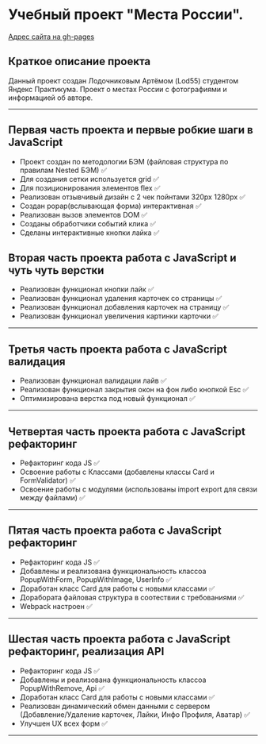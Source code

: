 Учебный проект "Места России".
=====================
[Адрес сайта на gh-pages](https://lod55.github.io/mesto/)

Краткое описание проекта
-----------------------------------
Данный проект создан Лодочниковым Артёмом (Lod55) студентом Яндекс Практикума.
Проект о местах России с фотографиями и информацией об авторе.
***

Первая часть проекта и первые робкие шаги в JavaScript
-----------------------------------
* Проект создан по методологии БЭМ (файловая структура по правилам Nested БЭМ) :white_check_mark:
* Для создания сетки используется grid :white_check_mark:
* Для позиционирования элементов flex :white_check_mark:
* Реализован отзывчивый дизайн с 2 чек пойнтами 320px 1280px :white_check_mark:
* Создан popap(вслывающая форма) интерактивная :white_check_mark:
* Реализован вызов элементов DOM :white_check_mark:
* Созданы обработчики событий клика :white_check_mark:
* Сделаны интерактивные кнопки лайка :white_check_mark:

Вторая часть проекта работа с JavaScript и чуть чуть верстки
-----------------------------------
* Реализован функционал кнопки лайк :white_check_mark:
* Реализован функционал удаления карточек со страницы :white_check_mark:
* Реализован функционал добавления карточек на страницу :white_check_mark:
* Реализован функционал увеличения картинки карточки :white_check_mark:
-----------------------------------

Третья часть проекта работа с JavaScript валидация
-----------------------------------
* Реализован функционал валидации лайв :white_check_mark:
* Реализован функционал закрытия окон на фон либо кнопкой Esc :white_check_mark:
* Оптимизирована верстка под новый функционал :white_check_mark:
-----------------------------------

Четвертая часть проекта работа с JavaScript рефакторинг
-----------------------------------
* Рефакторинг кода JS :white_check_mark:
* Освоение работы с Классами (добавлены классы Card и FormValidator) :white_check_mark:
* Освоение работы с модулями (использованы import export для связи между файлами) :white_check_mark:
-----------------------------------

Пятая часть проекта работа с JavaScript рефакторинг
-----------------------------------
* Рефакторинг кода JS :white_check_mark:
* Добавлены и реализована функциональность классоа PopupWithForm, PopupWithImage, UserInfo :white_check_mark:
* Доработан класс Card для работы с новыми классами :white_check_mark:
* Дорабората файловая структура в соотествии с требованиями :white_check_mark:
* Webpack настроен :white_check_mark:
-----------------------------------

Шестая часть проекта работа с JavaScript рефакторинг, реализация API
-----------------------------------
* Рефакторинг кода JS :white_check_mark:
* Добавлены и реализована функциональность классоа PopupWithRemove, Api :white_check_mark:
* Доработан класс Card для работы с новыми классами :white_check_mark:
* Реализован динамический обмен данными с сервером (Добавление/Удаление карточек, Лайки, Инфо Профиля, Аватар) :white_check_mark:
* Улучшен UX всех форм :white_check_mark:
-----------------------------------
